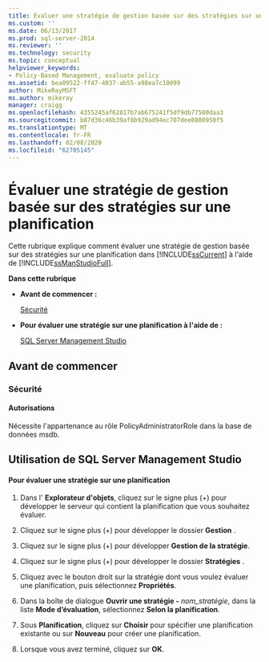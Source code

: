 ```yaml
---
title: Évaluer une stratégie de gestion basée sur des stratégies sur une planification | Microsoft Docs
ms.custom: ''
ms.date: 06/13/2017
ms.prod: sql-server-2014
ms.reviewer: ''
ms.technology: security
ms.topic: conceptual
helpviewer_keywords:
- Policy-Based Management, evaluate policy
ms.assetid: bea09522-ff47-4037-ab55-a98ea7c10099
author: MikeRayMSFT
ms.author: mikeray
manager: craigg
ms.openlocfilehash: 4355245af62817b7ab675241f5df9db77500daa3
ms.sourcegitcommit: b87d36c46b39af8b929ad94ec707dee8800950f5
ms.translationtype: MT
ms.contentlocale: fr-FR
ms.lasthandoff: 02/08/2020
ms.locfileid: "62705145"
---
```

# <a name="evaluate-a-policy-based-management-policy-on-a-schedule"></a>Évaluer une stratégie de gestion basée sur des stratégies sur une planification
  Cette rubrique explique comment évaluer une stratégie de gestion basée sur des stratégies sur une planification dans [!INCLUDE[ssCurrent](../../includes/sscurrent-md.md)] à l'aide de [!INCLUDE[ssManStudioFull](../../includes/ssmanstudiofull-md.md)].  
  
 **Dans cette rubrique**  
  
-   **Avant de commencer :**  
  
     [Sécurité](#Security)  
  
-   **Pour évaluer une stratégie sur une planification à l'aide de :**  
  
     [SQL Server Management Studio](#SSMSProcedure)  
  
##  <a name="BeforeYouBegin"></a> Avant de commencer  
  
###  <a name="Security"></a> Sécurité  
  
####  <a name="Permissions"></a> Autorisations  
 Nécessite l'appartenance au rôle PolicyAdministratorRole dans la base de données msdb.  
  
##  <a name="SSMSProcedure"></a> Utilisation de SQL Server Management Studio  
  
#### <a name="to-evaluate-a-policy-on-a-schedule"></a>Pour évaluer une stratégie sur une planification  
  
1.  Dans l' **Explorateur d'objets**, cliquez sur le signe plus (+) pour développer le serveur qui contient la planification que vous souhaitez évaluer.  
  
2.  Cliquez sur le signe plus (+) pour développer le dossier **Gestion** .  
  
3.  Cliquez sur le signe plus (+) pour développer **Gestion de la stratégie**.  
  
4.  Cliquez sur le signe plus (+) pour développer le dossier **Stratégies** .  
  
5.  Cliquez avec le bouton droit sur la stratégie dont vous voulez évaluer une planification, puis sélectionnez **Propriétés**.  
  
6.  Dans la boîte de dialogue **Ouvrir une stratégie -** _nom_stratégie_, dans la liste **Mode d’évaluation**, sélectionnez **Selon la planification**.  
  
7.  Sous **Planification**, cliquez sur **Choisir** pour spécifier une planification existante ou sur **Nouveau** pour créer une planification.  
  
8.  Lorsque vous avez terminé, cliquez sur **OK**.  
  
  
